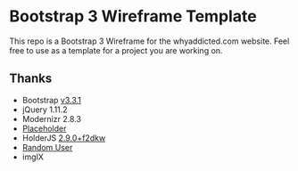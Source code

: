 # Bootstrap 3 Wireframe Template

This repo is a Bootstrap 3 Wireframe for the whyaddicted.com website. Feel free to use as a template for a project you are working on.

## Thanks   
 - Bootstrap [v3.3.1](http://getbootstrap.com)
 - jQuery 1.11.2
 - Modernizr 2.8.3
 - [Placeholder](https://placeholder.com)
 - HolderJS [2.9.0+f2dkw](http://holderjs.com)
 - [Random User](https://randomuser.me)
 - imgIX [](https://www.imgix.com/)
 
